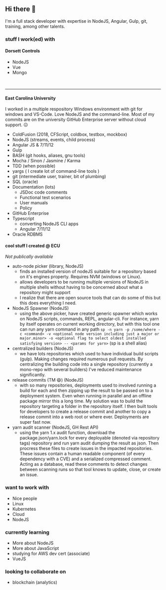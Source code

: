 ## Hi there 👋

I'm a full stack developer with expertise in NodeJS, Angular, Gulp, git, training, among other talents.


### stuff I work(ed) with

#### Dorsett Controls

- NodeJS
- Vue
- Mongo


<br><hr>

#### East Carolina University

I worked in a multiple respository Windows environment with git for windows and VS-Code. Love NodeJS and the command-line. Most of my commits are on the university GitHub Enterprise server without cloud support. :confounded:
  
-  ColdFusion (2018, CFScript, coldbox, testbox, mockbox)
-  NodeJS (streams, events, child process)
-  Angular JS & 7/11/12
-  Gulp
-  BASH (git hooks, aliases, gnu tools)
-  Mocha / Sinon / Jasmine / Karma
-  TDD (when possible)  
-  yargs ( I create lot of command-line tools )
-  git (intermediate user, trainer, bit of plumbing)
-  SQL (oracle)
-  Documentation (lots)
   - JSDoc code comments
   - Functional test scenarios
   - User manuals
   - Policy
-  GitHub Enterprise
-  Typescript
   -  converting NodeJS CLI apps
   -  Angular 7/11/12
 -  Oracle RDBMS


#### cool stuff I created @ ECU

_Not publically available_

- auto-node picker (library, NodeJS)
  - finds an installed version of nodeJS suitable for a repository based on it's engines property. Requires NVM (windows or Linux).
  - allows developers to be running multiple versions of NodeJS in multiple shells without having to be concerned about what a repository might support
  - I realize that there are open source tools that can do some of this but this does everything I need.
- NodeJS Spawner (NodeJS)
  - using the above picker, have created generic spawner which works on NodeJS scripts, commands, REPL, angular-cli. For instance, yarn by itself operates on current working directory, but with this tool one can run any yarn command in any path `sp -n yarn -p /some/where -c <command> -v <optional node version including just a major or major.minor> -o <optional flag to select oldest installed satisfying version> -- <params for yarn>` (sp is a shell alias)
- centralized builders (NodeJS)
  - we have lots repositories which used to have individual build scripts (gulp). Making changes required numerous pull requests. By centralizing the building code into a single repository (currently a mono-repo with several builders) I've reduced maintenance significantly.
- release commits (TM 😄) (NodeJS)
  - with so many repositories, deployments used to involved running a build for each and then zipping up the result to be passed on to a deployment system. Even when running in parallel and an offline package mirror this a long time. My solution was to build the repository targeting a folder in the repository itself. I then built tools for developers to create a release commit and another to copy a release commit into a web root or where ever. Deployments are super fast now.
- yarn audit scanner (NodeJS, GH Rest API)
  - using the yarn 1.x audit function, download the package.json/yarn.lock for every deployable (denoted via repository tags) repository and run yarn audit dumping the result as json. Then procress these files to create issues in the impacted repositories. These issues contain a human readable component (of every dependency with a CVE) and a serialized compressed comment. Acting as a database, read these comments to detect changes between scanning runs so that tool knows to update, close, or create an issue.


### want to work with

- Nice people
- Linux
- Kubernetes
- Cloud
- NodeJS


### currently learning

- More about NodeJS
- More about JavaScript
- studying for AWS dev cert (associate)
- VueJS


### looking to collaborate on

- blockchain (analytics) 


